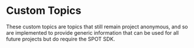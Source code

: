 # Custom Topics
These custom topics are topics that still remain project anonymous, and so are 
implemented to provide generic information that can be used for 
all future projects but do require the SPOT SDK. 
